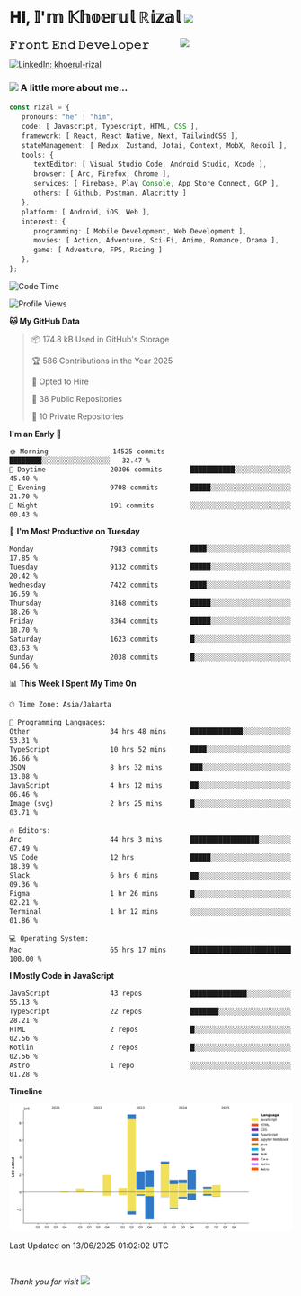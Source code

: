 <h1> 𝐇𝐢, 𝕀'𝕞 𝕂𝕙𝕠𝕖𝕣𝕦𝕝 ℝ𝕚𝕫𝕒𝕝 <img src="https://media.giphy.com/media/mGcNjsfWAjY5AEZNw6/giphy.gif" width="50"></h1>
<img align='right' src="https://media.giphy.com/media/v1.Y2lkPTc5MGI3NjExOWI2ajR2NGJubzBsZHFuaHMwajRrcDNsNXJwOG8yb3F0NjhkNXF4OSZlcD12MV9pbnRlcm5hbF9naWZfYnlfaWQmY3Q9cw/fkZukR450RQ1qnGaq9/giphy.gif" width="200">
<strong style="font-size:20px;">𝙵𝚛𝚘𝚗𝚝 𝙴𝚗𝚍 𝙳𝚎𝚟𝚎𝚕𝚘𝚙𝚎𝚛</strong>
</p></em>

[![LinkedIn: khoerul-rizal](https://img.shields.io/badge/khoerul--rizal-blue?style=flat-square&logo=Linkedin&logoColor=white&link=https://www.linkedin.com/in/khoerul-rizal/)](https://www.linkedin.com/in/khoerul-rizal/)

### <img src="https://media.giphy.com/media/VgCDAzcKvsR6OM0uWg/giphy.gif" width="50"> A little more about me...

```typescript
const rizal = {
   pronouns: "he" | "him",
   code: [ Javascript, Typescript, HTML, CSS ],
   framework: [ React, React Native, Next, TailwindCSS ],
   stateManagement: [ Redux, Zustand, Jotai, Context, MobX, Recoil ],
   tools: {
      textEditor: [ Visual Studio Code, Android Studio, Xcode ],
      browser: [ Arc, Firefox, Chrome ],
      services: [ Firebase, Play Console, App Store Connect, GCP ],
      others: [ Github, Postman, Alacritty ]
   },
   platform: [ Android, iOS, Web ],
   interest: {
      programming: [ Mobile Development, Web Development ],
      movies: [ Action, Adventure, Sci-Fi, Anime, Romance, Drama ],
      game: [ Adventure, FPS, Racing ]
   },
};
```

<!--START_SECTION:waka-->
![Code Time](http://img.shields.io/badge/Code%20Time-3%2C060%20hrs%2046%20mins-blue)

![Profile Views](http://img.shields.io/badge/Profile%20Views-0-blue)

**🐱 My GitHub Data** 

> 📦 174.8 kB Used in GitHub's Storage 
 > 
> 🏆 586 Contributions in the Year 2025
 > 
> 💼 Opted to Hire
 > 
> 📜 38 Public Repositories 
 > 
> 🔑 10 Private Repositories 
 > 
**I'm an Early 🐤** 

```text
🌞 Morning                14525 commits       ████████░░░░░░░░░░░░░░░░░   32.47 % 
🌆 Daytime                20306 commits       ███████████░░░░░░░░░░░░░░   45.40 % 
🌃 Evening                9708 commits        █████░░░░░░░░░░░░░░░░░░░░   21.70 % 
🌙 Night                  191 commits         ░░░░░░░░░░░░░░░░░░░░░░░░░   00.43 % 
```
📅 **I'm Most Productive on Tuesday** 

```text
Monday                   7983 commits        ████░░░░░░░░░░░░░░░░░░░░░   17.85 % 
Tuesday                  9132 commits        █████░░░░░░░░░░░░░░░░░░░░   20.42 % 
Wednesday                7422 commits        ████░░░░░░░░░░░░░░░░░░░░░   16.59 % 
Thursday                 8168 commits        █████░░░░░░░░░░░░░░░░░░░░   18.26 % 
Friday                   8364 commits        █████░░░░░░░░░░░░░░░░░░░░   18.70 % 
Saturday                 1623 commits        █░░░░░░░░░░░░░░░░░░░░░░░░   03.63 % 
Sunday                   2038 commits        █░░░░░░░░░░░░░░░░░░░░░░░░   04.56 % 
```


📊 **This Week I Spent My Time On** 

```text
🕑︎ Time Zone: Asia/Jakarta

💬 Programming Languages: 
Other                    34 hrs 48 mins      █████████████░░░░░░░░░░░░   53.31 % 
TypeScript               10 hrs 52 mins      ████░░░░░░░░░░░░░░░░░░░░░   16.66 % 
JSON                     8 hrs 32 mins       ███░░░░░░░░░░░░░░░░░░░░░░   13.08 % 
JavaScript               4 hrs 12 mins       ██░░░░░░░░░░░░░░░░░░░░░░░   06.46 % 
Image (svg)              2 hrs 25 mins       █░░░░░░░░░░░░░░░░░░░░░░░░   03.71 % 

🔥 Editors: 
Arc                      44 hrs 3 mins       █████████████████░░░░░░░░   67.49 % 
VS Code                  12 hrs              █████░░░░░░░░░░░░░░░░░░░░   18.39 % 
Slack                    6 hrs 6 mins        ██░░░░░░░░░░░░░░░░░░░░░░░   09.36 % 
Figma                    1 hr 26 mins        █░░░░░░░░░░░░░░░░░░░░░░░░   02.21 % 
Terminal                 1 hr 12 mins        ░░░░░░░░░░░░░░░░░░░░░░░░░   01.86 % 

💻 Operating System: 
Mac                      65 hrs 17 mins      █████████████████████████   100.00 % 
```

**I Mostly Code in JavaScript** 

```text
JavaScript               43 repos            ██████████████░░░░░░░░░░░   55.13 % 
TypeScript               22 repos            ███████░░░░░░░░░░░░░░░░░░   28.21 % 
HTML                     2 repos             █░░░░░░░░░░░░░░░░░░░░░░░░   02.56 % 
Kotlin                   2 repos             █░░░░░░░░░░░░░░░░░░░░░░░░   02.56 % 
Astro                    1 repo              ░░░░░░░░░░░░░░░░░░░░░░░░░   01.28 % 
```



**Timeline**

![Lines of Code chart](https://raw.githubusercontent.com/khoerulrizal/khoerulrizal/main/assets/bar_graph.png)


 Last Updated on 13/06/2025 01:02:02 UTC
<!--END_SECTION:waka-->
</details>
<br/>

<em>Thank you for visit</em> <img src="https://media.giphy.com/media/v1.Y2lkPTc5MGI3NjExcHdvNm1qZWtjaGw0ZjdwM3Z3NnY2dHlueTVuODBta2FiY20wM2YybSZlcD12MV9pbnRlcm5hbF9naWZfYnlfaWQmY3Q9cw/tV25tpdKqdFa9x81k2/giphy.gif" width="40">
